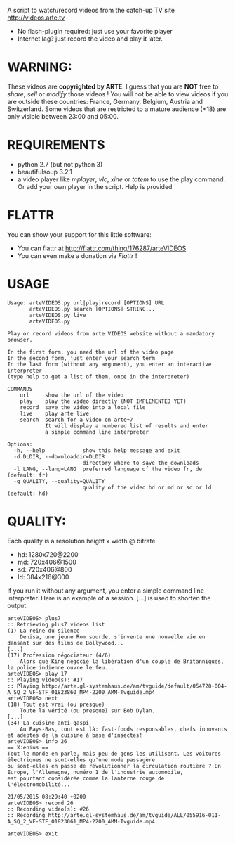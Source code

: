 A script to watch/record videos from the catch-up TV site http://videos.arte.tv

- No flash-plugin required: just use your favorite player
- Internet lag? just record the video and play it later.

# WARNING:
These videos are **copyrighted by ARTE**. I guess that you are **NOT** free to *share*, *sell* or *modify* those videos !
You will not be able to view videos if you are outside these countries: France, Germany, Belgium, Austria and Switzerland.
Some videos that are restricted to a mature audience (+18) are only visible between 23:00 and 05:00.

# REQUIREMENTS

* python 2.7 (but not python 3)
* beautifulsoup 3.2.1
* a video player like *mplayer*, *vlc*, *xine* or *totem* to use the play command.
Or add your own player in the script. Help is provided

# FLATTR
You can show your support for this little software:
- You can flattr at http://flattr.com/thing/176287/arteVIDEOS
- You can even make a donation via *Flattr* !

# USAGE

    Usage: arteVIDEOS.py url|play|record [OPTIONS] URL
           arteVIDEOS.py search [OPTIONS] STRING...
           arteVIDEOS.py live
           arteVIDEOS.py

    Play or record videos from arte VIDEOS website without a mandatory browser.

    In the first form, you need the url of the video page
    In the second form, just enter your search term
    In the last form (without any argument), you enter an interactive interpreter
    (type help to get a list of them, once in the interpreter)

    COMMANDS
        url     show the url of the video
        play    play the video directly (NOT IMPLEMENTED YET)
        record  save the video into a local file
        live    play arte live
        search  search for a video on arte+7
                It will display a numbered list of results and enter
                a simple command line interpreter

    Options:
      -h, --help            show this help message and exit
      -d DLDIR, --downloaddir=DLDIR
                            directory where to save the downloads
      -l LANG, --lang=LANG  preferred language of the video fr, de (default: fr)
      -q QUALITY, --quality=QUALITY
                            quality of the video hd or md or sd or ld (default: hd)

# QUALITY:
Each quality is a resolution height x width @ bitrate
* hd: 1280x720@2200
* md: 720x406@1500
* sd: 720x406@800
* ld: 384x216@300

If you run it without any argument, you enter a simple command line interpreter.
Here is an example of a session. [...] is used to shorten the output:

    arteVIDEOS> plus7
    :: Retrieving plus7 videos list
    (1) La reine du silence
        Denisa, une jeune Rom sourde, s’invente une nouvelle vie en dansant sur des films de Bollywood...
    [...]
    (17) Profession négociateur (4/6)
        Alors que King négocie la libération d'un couple de Britanniques, la police indienne ouvre le feu...
    arteVIDEOS> play 17
    :: Playing video(s): #17
    :: Playing http://arte.gl-systemhaus.de/am/tvguide/default/054720-004-A_SQ_2_VF-STF_01823860_MP4-2200_AMM-Tvguide.mp4
    arteVIDEOS> next
    (18) Tout est vrai (ou presque)
        Toute la vérité (ou presque) sur Bob Dylan.
    [...]
    (34) La cuisine anti-gaspi
        Au Pays-Bas, tout est là: fast-foods responsables, chefs innovants et adeptes de la cuisine à base d'insectes!
    arteVIDEOS> info 26
    == X:enius ==
    Tout le monde en parle, mais peu de gens les utilisent. Les voitures électriques ne sont-elles qu'une mode passagère
    ou sont-elles en passe de révolutionner la circulation routière ? En Europe, l'Allemagne, numéro 1 de l'industrie automobile,
    est pourtant considérée comme la lanterne rouge de l'électromobilité...

    21/05/2015 08:29:40 +0200
    arteVIDEOS> record 26
    :: Recording video(s): #26
    :: Recording http://arte.gl-systemhaus.de/am/tvguide/ALL/055916-011-A_SQ_2_VF-STF_01823061_MP4-2200_AMM-Tvguide.mp4

    arteVIDEOS> exit
